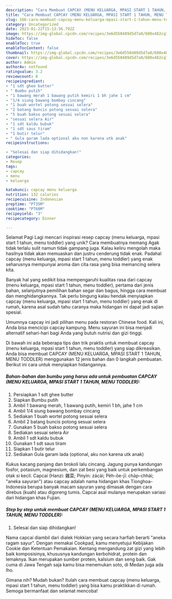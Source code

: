 ```yaml
---
description: "Cara Membuat CAPCAY (MENU KELUARGA, MPASI START 1 TAHUN, MENU TODDLER) yang Lezat Sekali, Lezat"
title: "Cara Membuat CAPCAY (MENU KELUARGA, MPASI START 1 TAHUN, MENU TODDLER) yang Lezat Sekali, Lezat"
slug: 166-cara-membuat-capcay-menu-keluarga-mpasi-start-1-tahun-menu-toddler-yang-lezat-sekali-lezat
category: Uncategorized
date: 2023-01-22T15:13:56.792Z
image: https://img-global.cpcdn.com/recipes/3e6d550489d5d7a0/680x482cq70/capcay-menu-keluarga-mpasi-start-1-tahun-menu-toddler-foto-resep-utama.jpg
hideToc: false
enableToc: true
enableTocContent: false
thumbnail: https://img-global.cpcdn.com/recipes/3e6d550489d5d7a0/680x482cq70/capcay-menu-keluarga-mpasi-start-1-tahun-menu-toddler-foto-resep-utama.jpg
cover: https://img-global.cpcdn.com/recipes/3e6d550489d5d7a0/680x482cq70/capcay-menu-keluarga-mpasi-start-1-tahun-menu-toddler-foto-resep-utama.jpg
author: Admin
authorAv: notfound
ratingvalue: 3.2
reviewcount: 8
recipeingredient:
- "1 sdt ghee butter"
- " Bumbu putih"
- "1 bawang merah 1 bawang putih kemiri 1 bh jahe 1 cm"
- "1/4 siung bawang bombay cincang"
- "1 buah wortel potong sesuai selera"
- "2 batang buncis potong sesuai selera"
- "5 buah bakso potong sesuai selera"
- "sesuai selera Air"
- "1 sdt kaldu bubuk"
- "1 sdt saus tiram"
- "1 butir telur"
- " Gula garam lada optional aku non karena utk anak"
recipeinstructions:

- "Selesai dan siap dihidangkan!"
categories:
- Resep
tags:
- capcay
- menu
- keluarga

katakunci: capcay menu keluarga 
nutrition: 132 calories
recipecuisine: Indonesian
preptime: "PT35M"
cooktime: "PT60M"
recipeyield: "3"
recipecategory: Dinner

---
```



Selamat Pagi Lagi mencari inspirasi resep capcay (menu keluarga, mpasi start 1 tahun, menu toddler) yang unik? Cara membuatnya memang Agak tidak terlalu sulit namun tidak gampang juga. Kalau keliru mengolah maka hasilnya tidak akan memuaskan dan justru cenderung tidak enak. Padahal capcay (menu keluarga, mpasi start 1 tahun, menu toddler) yang enak seharusnya mempunyai aroma dan cita rasa yang bisa memancing selera kita.


Banyak hal yang sedikit bisa mempengaruhi kualitas rasa dari capcay (menu keluarga, mpasi start 1 tahun, menu toddler), pertama dari jenis bahan, selanjutnya pemilihan bahan segar dan bagus, hingga cara membuat dan menghidangkannya. Tak perlu bingung kalau hendak menyiapkan capcay (menu keluarga, mpasi start 1 tahun, menu toddler) yang enak di rumah, karena asal sudah tahu caranya maka hidangan ini dapat jadi sajian spesial.

Umumnya capcay ini jadi pilihan menu pada restoran Chinese food. Kali ini, Anda bisa mencicipi capcay kampung. Menu sayuran ini bisa menjadi alternatif sehari-hari bagi Anda yang butuh nutrisi dan gizi tinggi.


Di bawah ini ada beberapa tips dan trik praktis untuk membuat capcay (menu keluarga, mpasi start 1 tahun, menu toddler) yang siap dikreasikan. Anda bisa membuat CAPCAY (MENU KELUARGA, MPASI START 1 TAHUN, MENU TODDLER) menggunakan 12 jenis bahan dan 0 langkah pembuatan. Berikut ini cara untuk menyiapkan hidangannya.

<!--inarticleads1-->

##### Bahan-bahan dan bumbu yang harus ada untuk pembuatan CAPCAY (MENU KELUARGA, MPASI START 1 TAHUN, MENU TODDLER):

1. Persiapkan 1 sdt ghee butter
1. Siapkan  Bumbu putih
1. Ambil 1 bawang merah, 1 bawang putih, kemiri 1 bh, jahe 1 cm
1. Ambil 1/4 siung bawang bombay cincang
1. Sediakan 1 buah wortel potong sesuai selera
1. Ambil 2 batang buncis potong sesuai selera
1. Gunakan 5 buah bakso potong sesuai selera
1. Sediakan sesuai selera Air
1. Ambil 1 sdt kaldu bubuk
1. Gunakan 1 sdt saus tiram
1. Siapkan 1 butir telur
1. Sediakan  Gula garam lada (optional, aku non karena utk anak)


Kukus kacang panjang dan brokoli lalu cincang. Jagung punya kandungan fosfor, potasium, magnesium, dan zat besi yang baik untuk perkembangan otak si kecil. Capcai (Hanzi: 雜菜; Pinyin: zácài; Pe̍h-ōe-jī: cha̍p-chhài; &#34;aneka sayuran&#34;) atau capcay adalah nama hidangan khas Tionghoa-Indonesia berupa banyak macam sayuran yang dimasak dengan cara direbus (kuah) atau digoreng tumis. Capcai asal mulanya merupakan variasi dari hidangan khas Fujian. 

<!--inarticleads2-->

##### Step by step untuk membuat CAPCAY (MENU KELUARGA, MPASI START 1 TAHUN, MENU TODDLER):


1. Selesai dan siap dihidangkan!

Nama capcai diambil dari dialek Hokkian yang secara harfiah berarti &#34;aneka ragam sayur&#34;. Dengan memakai Cookpad, kamu menyetujui Kebijakan Cookie dan Ketentuan Pemakaian. Kentang mengandung zat gizi yang lebih baik komposisinya, khususnya kandungan kerbohidrat, protein dan lemaknya. Ikan merupakan sumber protein, kalsium dan seng baik. Gak cuma di Jawa Tengah saja kamu bisa menemukan soto, di Medan juga ada lho. 

Gimana nih? Mudah bukan? Itulah cara membuat capcay (menu keluarga, mpasi start 1 tahun, menu toddler) yang bisa kamu praktikkan di rumah. Semoga bermanfaat dan selamat mencoba!
